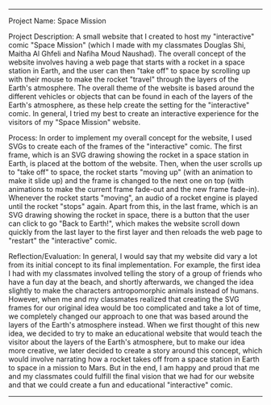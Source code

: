 -------------

Project Name: Space Mission

Project Description: A small website that I created to host my "interactive" comic "Space Mission" (which I made with my classmates Douglas Shi, Maitha Al Ghfeli and Nafiha Moud Naushad). The overall concept of the website involves having a web page that starts with a rocket in a space station in Earth, and the user can then "take off" to space by scrolling up with their mouse to make the rocket "travel" through the layers of the Earth's atmosphere. The overall theme of the website is based around the different vehicles or objects that can be found in each of the layers of the Earth's atmosphere, as these help create the setting for the "interactive" comic. In general, I tried my best to create an interactive experience for the visitors of my "Space Mission" website.

Process: In order to implement my overall concept for the website, I used SVGs to create each of the frames of the "interactive" comic. The first frame, which is an SVG drawing showing the rocket in a space station in Earth, is placed at the bottom of the website. Then, when the user scrolls up to "take off" to space, the rocket starts "moving up" (with an animation to make it slide up) and the frame is changed to the next one on top (with animations to make the current frame fade-out and the new frame fade-in). Whenever the rocket starts "moving", an audio of a rocket engine is played until the rocket "stops" again. Apart from this, in the last frame, which is an SVG drawing showing the rocket in space, there is a button that the user can click to go "Back to Earth!", which makes the website scroll down quickly from the last layer to the first layer and then reloads the web page to "restart" the "interactive" comic.

Reflection/Evaluation: In general, I would say that my website did vary a lot from its initial concept to its final implementation. For example, the first idea I had with my classmates involved telling the story of a group of friends who have a fun day at the beach, and shortly afterwards, we changed the idea slightly to make the characters antropomorphic animals instead of humans. However, when me and my classmates realized that creating the SVG frames for our original idea would be too complicated and take a lot of time, we completely changed our approach to one that was based around the layers of the Earth's atmosphere instead. When we first thought of this new idea, we decided to try to make an educational website that would teach the visitor about the layers of the Earth's atmosphere, but to make our idea more creative, we later decided to create a story around this concept, which would involve narrating how a rocket takes off from a space station in Earth to space in a mission to Mars. But in the end, I am happy and proud that me and my classmates could fulfill the final vision that we had for our website and that we could create a fun and educational "interactive" comic.

-------------

